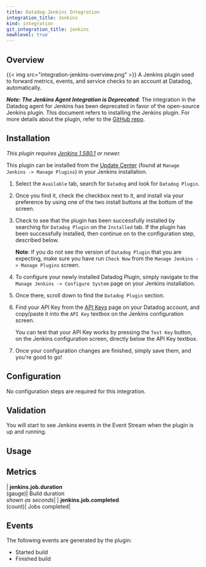 ```yaml
---
title: Datadog-Jenkins Integration
integration_title: Jenkins
kind: integration
git_integration_title: jenkins
newhlevel: true
---
```


## Overview

{{< img src="integration-jenkins-overview.png" >}}
A Jenkins plugin used to forward metrics, events, and service checks to an account at Datadog, automatically.

***Note: The Jenkins Agent Integration is Deprecated***: The integration in the Datadog agent for Jenkins has been deprecated in favor of the open-source Jenkins plugin. This document refers to installing the Jenkins plugin. For more details about the plugin, refer to the [GitHub repo](https://github.com/DataDog/jenkins-datadog-plugin).

## Installation

_This plugin requires [Jenkins 1.580.1](http://updates.jenkins-ci.org/download/war/1.580.1/jenkins.war) or newer._

This plugin can be installed from the [Update Center](https://wiki.jenkins-ci.org/display/JENKINS/Plugins#Plugins-Howtoinstallplugins) (found at `Manage Jenkins -> Manage Plugins`) in your Jenkins installation.

1.  Select the `Available` tab, search for `Datadog` and look for `Datadog Plugin`.
1.  Once you find it, check the checkbox next to it, and install via your preference by using one of the two install buttons at the bottom of the screen.
1.  Check to see that the plugin has been successfully installed by searching for `Datadog Plugin` on the `Installed` tab. If the plugin has been successfully installed, then continue on to the configuration step, described below.

    **Note**: If you do not see the version of `Datadog Plugin` that you are expecting, make sure you have run `Check Now` from the `Manage Jenkins -> Manage Plugins` screen.

1.  To configure your newly installed Datadog Plugin, simply navigate to the `Manage Jenkins -> Configure System` page on your Jenkins installation.
1.  Once there, scroll down to find the `Datadog Plugin` section.
1.  Find your API Key from the [API Keys](https://app.datadoghq.com/account/settings#api) page on your Datadog account, and copy/paste it into the `API Key` textbox on the Jenkins configuration screen.

    You can test that your API Key works by pressing the `Test Key` button, on the Jenkins configuration screen, directly below the API Key textbox.

1.  Once your configuration changes are finished, simply save them, and you're good to go!

## Configuration

No configuration steps are required for this integration.

## Validation

You will start to see Jenkins events in the Event Stream when the plugin is up and running.

## Usage

## Metrics

| **jenkins.job.duration**<br/>(gauge)| Build duration <br/>*shown as seconds*|
| **jenkins.job.completed**<br/>(count)| Jobs completed|


## Events

The following events are generated by the plugin:

* Started build
* Finished build

